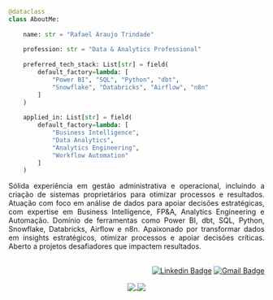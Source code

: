 ```python
@dataclass
class AboutMe:
  
    name: str = "Rafael Araujo Trindade"
    
    profession: str = "Data & Analytics Professional"
    
    preferred_tech_stack: List[str] = field(
        default_factory=lambda: [
            "Power BI", "SQL", "Python", "dbt", 
            "Snowflake", "Databricks", "Airflow", "n8n"
        ]
    )
    
    applied_in: List[str] = field(
        default_factory=lambda: [
            "Business Intelligence",
            "Data Analytics",
            "Analytics Engineering",
            "Workflow Automation"
        ]
    )
```

<div align="justify">
Sólida experiência em gestão administrativa e operacional, incluindo a criação de sistemas proprietários para otimizar processos e resultados. Atuação com foco em análise de dados para apoiar decisões estratégicas, com expertise em Business Intelligence, FP&A, Analytics Engineering e Automação. Domínio de ferramentas como Power BI, dbt, SQL, Python, Snowflake, Databricks, Airflow e n8n. Apaixonado por transformar dados em insights estratégicos, otimizar processos e apoiar decisões críticas. Aberto a projetos desafiadores que impactem resultados.
</div>

</br>

<div align="right">

[![Linkedin Badge](https://img.shields.io/badge/-LinkedIn-2B5482?style=flat-square&logo=Linkedn&logoColor=fff&link=https://www.linkedin.com/in/rafatrindade/)](https://www.linkedin.com/in/rafatrindade/)
[![Gmail Badge](https://img.shields.io/badge/-rafatrindade.exe@gmail.com-2B5482?style=flat-square&logo=Gmail&logoColor=fff&link=mailto:rafatrindade.exe@gmail.com)](mailto:rafatrindade.exe@gmail.com)

</div>

<div align="center">

<a href="https://github.com/rafa-trindade/dashboard-grupotamburi">
  <img align="center" src="https://github-readme-stats.vercel.app/api/pin/?username=rafa-trindade&repo=dashboard-grupotamburi&theme=github_dark_dimmed&card_width=200" />
</a>
<a href="https://github.com/rafa-trindade/dashboard-elisaagro">
  <img align="center" src="https://github-readme-stats.vercel.app/api/pin/?username=rafa-trindade&repo=dashboard-elisaagro&theme=github_dark_dimmed&card_width=200" />
</a>

</div>

